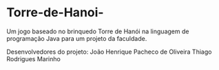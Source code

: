 # Torre-de-Hanoi-
Um jogo baseado no brinquedo Torre de Hanói na linguagem de programação Java para um projeto da faculdade.

Desenvolvedores do projeto:
João Henrique Pacheco de Oliveira
Thiago Rodrigues Marinho

